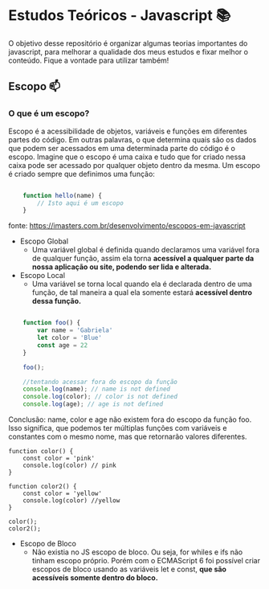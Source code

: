 # Estudos Teóricos - Javascript :books:
O objetivo desse repositório é organizar algumas teorias importantes do javascript, para melhorar a qualidade dos meus estudos e fixar melhor o conteúdo. Fique a vontade para utilizar também!

## Escopo :mailbox:
### O que é um escopo?
Escopo é a acessibilidade de objetos, variáveis e funções em diferentes partes do código.
Em outras palavras, o que determina quais são os dados que podem ser acessados em uma determinada parte do código é o escopo.
Imagine que o escopo é uma caixa e tudo que for criado nessa caixa pode ser acessado por qualquer objeto dentro da mesma. Um escopo é criado sempre que definimos uma função:

```js

    function hello(name) {
        // Isto aqui é um escopo
    }

```


fonte: https://imasters.com.br/desenvolvimento/escopos-em-javascript

* Escopo Global
    * Uma variável global é definida quando declaramos uma variável fora de qualquer função, assim ela torna <strong>acessível a qualquer parte da nossa aplicação ou site, podendo ser lida e alterada.</strong>
* Escopo Local
    * Uma variável se torna local quando ela é declarada dentro de uma função, de tal maneira a qual ela somente estará <strong> acessível dentro dessa função.</strong>

```js

    function foo() {
        var name = 'Gabriela'
        let color = 'Blue'
        const age = 22
    }

    foo();

    //tentando acessar fora do escopo da função
    console.log(name); // name is not defined
    console.log(color); // color is not defined
    console.log(age); // age is not defined

``` 

Conclusão: name, color e age não existem fora do escopo da função foo. Isso significa, que podemos ter múltiplas funções com variáveis e constantes com o mesmo nome, mas que retornarão valores diferentes.



    function color() {
        const color = 'pink'
        console.log(color) // pink
    }

    function color2() {
        const color = 'yellow'
        console.log(color) //yellow
    }

    color();
    color2();




* Escopo de Bloco
    * Não existia no JS escopo de bloco. Ou seja, for whiles e ifs não tinham escopo próprio. Porém com o ECMAScript 6 foi possível criar escopos de bloco usando as variáveis let e const, <strong>que são acessíveis somente dentro do bloco.</strong>
